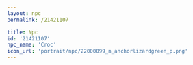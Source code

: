 ```yaml
---
layout: npc
permalink: /21421107

title: Npc
id: '21421107'
npc_name: 'Croc'
icon_url: 'portrait/npc/22000099_n_anchorlizardgreen_p.png'
---
```

